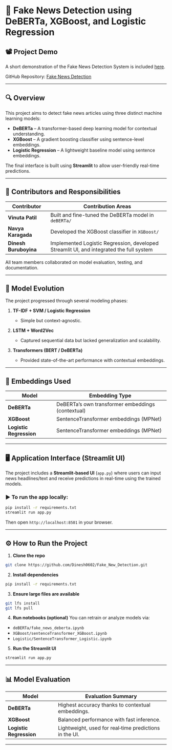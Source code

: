 # 📰 Fake News Detection using DeBERTa, XGBoost, and Logistic Regression

## 📽️ Project Demo
A short demonstration of the Fake News Detection System is included [here](./video1164773098.mp4).

GitHub Repository: [Fake News Detection](https://github.com/Dinesh0602/Fake_New_Detection.git)

---

## 🔍 Overview

This project aims to detect fake news articles using three distinct machine learning models:
- **DeBERTa** – A transformer-based deep learning model for contextual understanding.
- **XGBoost** – A gradient boosting classifier using sentence-level embeddings.
- **Logistic Regression** – A lightweight baseline model using sentence embeddings.

The final interface is built using **Streamlit** to allow user-friendly real-time predictions.

---

## 👥 Contributors and Responsibilities

| Contributor            | Contribution Areas                                |
|------------------------|---------------------------------------------------|
| **Vinuta Patil**       | Built and fine-tuned the DeBERTa model in `deBERTa/` |
| **Navya Karagada**     | Developed the XGBoost classifier in `XGBoost/`        |
| **Dinesh Buruboyina**  | Implemented Logistic Regression, developed Streamlit UI, and integrated the full system |

All team members collaborated on model evaluation, testing, and documentation.

---

## 🧪 Model Evolution

The project progressed through several modeling phases:

1. **TF-IDF + SVM / Logistic Regression**  
   - Simple but context-agnostic.

2. **LSTM + Word2Vec**  
   - Captured sequential data but lacked generalization and scalability.

3. **Transformers (BERT / DeBERTa)**  
   - Provided state-of-the-art performance with contextual embeddings.



---

## 🔡 Embeddings Used

| Model               | Embedding Type                         |
|---------------------|----------------------------------------|
| **DeBERTa**         | DeBERTa’s own transformer embeddings (contextual) |
| **XGBoost**         | SentenceTransformer embeddings (MPNet) |
| **Logistic Regression** | SentenceTransformer embeddings (MPNet) |

---



## 🖥️ Application Interface (Streamlit UI)

The project includes a **Streamlit-based UI** (`app.py`) where users can input news headlines/text and receive predictions in real-time using the trained models.

### ▶️ To run the app locally:
```bash
pip install -r requirements.txt
streamlit run app.py
```

Then open `http://localhost:8501` in your browser.

---

## ⚙️ How to Run the Project

1. **Clone the repo**
```bash
git clone https://github.com/Dinesh0602/Fake_New_Detection.git
```

2. **Install dependencies**
```bash
pip install -r requirements.txt
```

3. **Ensure large files are available**
```bash
git lfs install
git lfs pull
```

4. **Run notebooks (optional)**
You can retrain or analyze models via:
- `deBERTa/fake_news_deberta.ipynb`
- `XGBoost/sentenceTransformer_XGBoost.ipynb`
- `Logistic/SentenceTransformer_Logistic.ipynb`

5. **Run the Streamlit UI**
```bash
streamlit run app.py
```

---

## 📊 Model Evaluation

| Model               | Evaluation Summary |
|---------------------|---------------------|
| **DeBERTa**         | Highest accuracy thanks to contextual embeddings. |
| **XGBoost**         | Balanced performance with fast inference. |
| **Logistic Regression** | Lightweight, used for real‑time predictions in the UI. |

---



